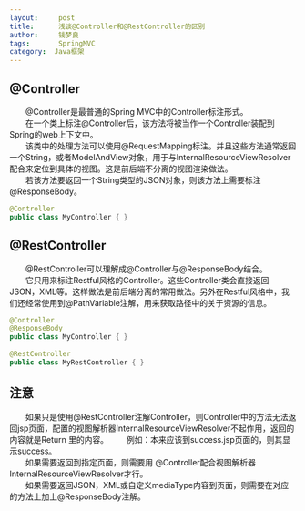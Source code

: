 ```yaml
---
layout:     post
title:      浅谈@Controller和@RestController的区别
author:     钱梦良
tags: 		SpringMVC  
category:  Java框架
---
```

## @Controller

&emsp;&emsp;@Controller是最普通的Spring MVC中的Controller标注形式。<br>
&emsp;&emsp;在一个类上标注@Controller后，该方法将被当作一个Controller装配到Spring的web上下文中。<br>
&emsp;&emsp;该类中的处理方法可以使用@RequestMapping标注。并且这些方法通常返回一个String，或者ModelAndView对象，用于与InternalResourceViewResolver配合来定位到具体的视图。这是前后端不分离的视图渲染做法。<br>
&emsp;&emsp;若该方法要返回一个String类型的JSON对象，则该方法上需要标注@ResponseBody。

```java
@Controller 
public class MyController { } 
```



## @RestController

&emsp;&emsp;@RestController可以理解成@Controller与@ResponseBody结合。<br>
&emsp;&emsp;它只用来标注Restful风格的Controller。这些Controller类会直接返回JSON，XML等。这样做法是前后端分离的常用做法。另外在Restful风格中，我们还经常使用到@PathVariable注解，用来获取路径中的关于资源的信息。

```java
@Controller  
@ResponseBody  
public class MyController { }  
  
@RestController  
public class MyRestController { }
```

## 注意

&emsp;&emsp;如果只是使用@RestController注解Controller，则Controller中的方法无法返回jsp页面，配置的视图解析器InternalResourceViewResolver不起作用，返回的内容就是Return 里的内容。
&emsp;&emsp;例如：本来应该到success.jsp页面的，则其显示success。<br>
&emsp;&emsp;如果需要返回到指定页面，则需要用 @Controller配合视图解析器InternalResourceViewResolver才行。<br>
&emsp;&emsp;如果需要返回JSON，XML或自定义mediaType内容到页面，则需要在对应的方法上加上@ResponseBody注解。



